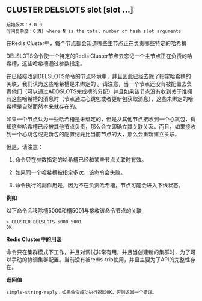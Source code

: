 ## CLUSTER DELSLOTS slot [slot ...]


    起始版本：3.0.0
    时间复杂度：O(N) where N is the total number of hash slot arguments

在Redis Cluster中，每个节点都会知道哪些主节点正在负责哪些特定的哈希槽

DELSLOTS命令使一个特定的Redis Cluster节点去忘记一个主节点正在负责的哈希槽，这些哈希槽通过参数指定。

在已经接收到DELSLOTS命令的节点环境中，并且因此已经去除了指定哈希槽的关联，我们认为这些哈希槽是未绑定的 。请注意，当一个节点还没有被配置去负责他们（可以通过ADDSLOTS完成槽的分配）并且如果该节点没有收到关于谁拥有这些哈希槽的消息时（节点通过心跳包或者更新包获取消息），这些未绑定的哈希槽是自然而然本来就存在的。

如果一个节点认为一些哈希槽是未绑定的，但是从其他节点接收到一个心跳包，得知这些哈希槽已经被其他节点负责，那么会立即确立其关联关系。而且，如果接收到一个心跳包或更新包的配置纪元比当前节点的大，那么会重新建立关联。

但是，请注意：

1. 命令只在参数指定的哈希槽已经和某些节点关联时有效。

2. 如果同一个哈希槽被指定多次，该命令会失败。

3. 命令执行的副作用是，因为不在负责哈希槽，节点可能会进入下线状态。

**例如**

以下命令会移除槽5000和槽5001与接收该命令节点的关联

```
> CLUSTER DELSLOTS 5000 5001
OK
```

**Redis Cluster中的用法**

命令只在集群模式下工作，并且对调试非常有用，并且当创建新的集群时，为了可以手动的协调集群配置。当前没有被redis-trib使用，并且主要为了API的完整性存在。

**返回值**

    simple-string-reply：如果命令成功执行返回OK，否则返回一个错误。